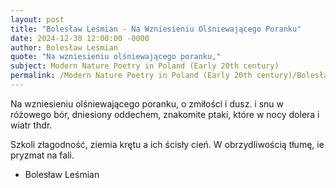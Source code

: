 ```yaml
---
layout: post
title: "Bolesław Leśmian - Na Wzniesieniu Olśniewającego Poranku"
date: 2024-12-30 12:00:00 -0000
author: Bolesław Leśmian
quote: "Na wzniesieniu olśniewającego poranku,"
subject: Modern Nature Poetry in Poland (Early 20th century)
permalink: /Modern Nature Poetry in Poland (Early 20th century)/Bolesław Leśmian/Bolesław Leśmian - Na Wzniesieniu Olśniewającego Poranku
---
```


Na wzniesieniu olśniewającego poranku,
o zmiłości i dusz.
i snu w różowego bór,
dniesiony oddechem,
znakomite ptaki,
które w nocy
dolera i wiatr thdr.

Szkoli złagodność,
ziemia krętu
a ich ścisły cień.
W obrzydliwością
tłumę,
ie pryzmat na fali.

- Bolesław Leśmian
